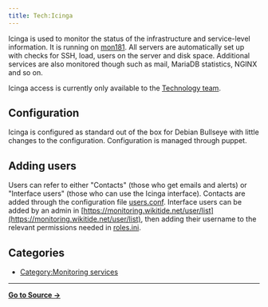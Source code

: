 ```yaml
---
title: Tech:Icinga
---
```


Icinga is used to monitor the status of the infrastructure and service-level information. It is running on [mon181](/tech-docs/techmon181). All servers are automatically set up with checks for SSH, load, users on the server and disk space. Additional services are also monitored though such as mail, MariaDB statistics, NGINX and so on.

Icinga access is currently only available to the [Technology team](/tech-docs/techvolunteers).

## Configuration 

Icinga is configured as standard out of the box for Debian Bullseye with little changes to the configuration. Configuration is managed through puppet.

## Adding users 

Users can refer to either "Contacts" (those who get emails and alerts) or "Interface users" (those who can use the Icinga interface). Contacts are added through the configuration file [users.conf](https://github.com/miraheze/puppet/blob/master/modules/monitoring/files/users.conf). Interface users can be added by an admin in [https://monitoring.wikitide.net/user/list](https://monitoring.wikitide.net/user/list), then adding their username to the relevant permissions needed in [roles.ini](https://github.com/miraheze/puppet/blob/master/modules/icingaweb2/templates/roles.ini.erb).

## Categories

* [Category:Monitoring services](https://meta.miraheze.org/wiki/Category:Monitoring_services)



----
**[Go to Source &rarr;](https://meta.miraheze.org/wiki/Tech:Icinga)**